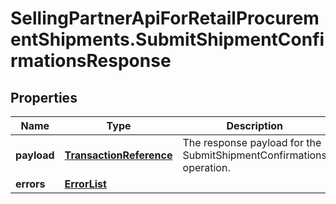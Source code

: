 # SellingPartnerApiForRetailProcurementShipments.SubmitShipmentConfirmationsResponse

## Properties
Name | Type | Description | Notes
------------ | ------------- | ------------- | -------------
**payload** | [**TransactionReference**](TransactionReference.md) | The response payload for the SubmitShipmentConfirmations operation. | [optional] 
**errors** | [**ErrorList**](ErrorList.md) |  | [optional] 


